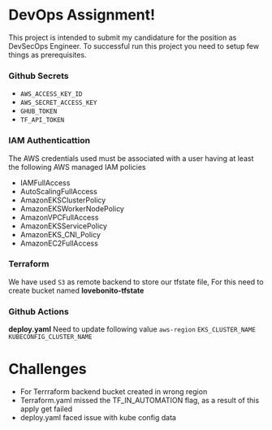 # DevOps Assignment!
This project is intended to submit my candidature for the position as DevSecOps Engineer.  To successful run this project you need to setup few things as prerequisites.

### Github Secrets
- `AWS_ACCESS_KEY_ID`
- `AWS_SECRET_ACCESS_KEY`
- `GHUB_TOKEN`
- `TF_API_TOKEN`

### IAM Authenticattion

The AWS credentials used must be associated with a user having at least the following AWS managed IAM policies

* IAMFullAccess
* AutoScalingFullAccess
* AmazonEKSClusterPolicy
* AmazonEKSWorkerNodePolicy
* AmazonVPCFullAccess
* AmazonEKSServicePolicy
* AmazonEKS_CNI_Policy
* AmazonEC2FullAccess

### Terraform
We have used `S3` as remote backend to store our tfstate file, For this need to create bucket named **lovebonito-tfstate**

### Github Actions
**deploy.yaml** Need to update following value  `aws-region` `EKS_CLUSTER_NAME` `KUBECONFIG_CLUSTER_NAME` 


# Challenges
- For Terrraform backend bucket created in wrong region
- Terraform.yaml missed the TF_IN_AUTOMATION flag, as a result of this apply get failed
- deploy.yaml faced issue with kube config data
